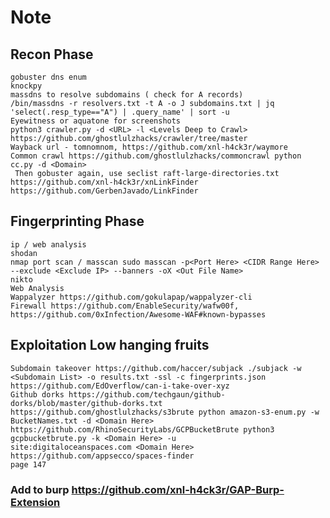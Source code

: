 # Note
  ## Recon Phase
    gobuster dns enum
    knockpy
    massdns to resolve subdomains ( check for A records) 
    /bin/massdns -r resolvers.txt -t A -o J subdomains.txt | jq 'select(.resp_type=="A") | .query_name' | sort -u
    Eyewitness or aquatone for screenshots
    python3 crawler.py -d <URL> -l <Levels Deep to Crawl> https://github.com/ghostlulzhacks/crawler/tree/master
    Wayback url - tomnomnom, https://github.com/xnl-h4ck3r/waymore
    Common crawl https://github.com/ghostlulzhacks/commoncrawl python cc.py -d <Domain>
     Then gobuster again, use seclist raft-large-directories.txt
    https://github.com/xnl-h4ck3r/xnLinkFinder
    https://github.com/GerbenJavado/LinkFinder

  ## Fingerprinting Phase
    ip / web analysis
    shodan
    nmap port scan / masscan sudo masscan -p<Port Here> <CIDR Range Here> --exclude <Exclude IP> --banners -oX <Out File Name>
    nikto
    Web Analysis
    Wappalyzer https://github.com/gokulapap/wappalyzer-cli
    Firewall https://github.com/EnableSecurity/wafw00f, https://github.com/0xInfection/Awesome-WAF#known-bypasses

  ## Exploitation Low hanging fruits
    Subdomain takeover https://github.com/haccer/subjack ./subjack -w <Subdomain List> -o results.txt -ssl -c fingerprints.json https://github.com/EdOverflow/can-i-take-over-xyz
    Github dorks https://github.com/techgaun/github-dorks/blob/master/github-dorks.txt
    https://github.com/ghostlulzhacks/s3brute python amazon-s3-enum.py -w BucketNames.txt -d <Domain Here>
    https://github.com/RhinoSecurityLabs/GCPBucketBrute python3 gcpbucketbrute.py -k <Domain Here> -u
    site:digitaloceanspaces.com <Domain Here> https://github.com/appsecco/spaces-finder 
    page 147

  ### Add to burp https://github.com/xnl-h4ck3r/GAP-Burp-Extension